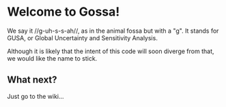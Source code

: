 Welcome to Gossa!
=================

We say it //g-uh-s-s-ah//, as in the animal fossa but with a "g". It stands for GUSA, or Global Uncertainty and Sensitivity Analysis.

Although it is likely that the intent of this code will soon diverge from that, we would like the name to stick.

What next?
----------
Just go to the wiki...
